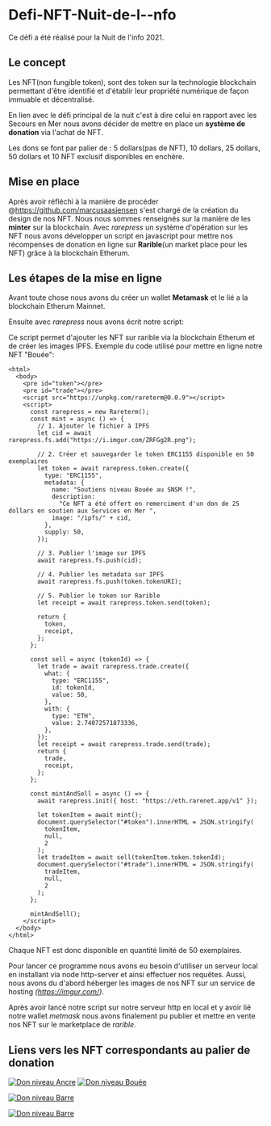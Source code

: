 # Defi-NFT-Nuit-de-l--nfo
Ce défi a été réalisé pour la Nuit de l'info 2021.

## Le concept
Les NFT(non fungible token), sont des token sur la technologie blockchain permettant d'être identifié et d'établir leur propriété numérique de façon immuable et décentralisé.

En lien avec le défi principal de la nuit c'est à dire celui en rapport avec les Secours en Mer nous avons décider de mettre en place un **système de donation** via l'achat de NFT. 

Les dons se font par palier de : 5 dollars(pas de NFT), 10 dollars, 25 dollars, 50 dollars et 10 NFT exclusif disponibles en enchère.

## Mise en place

Après avoir réfléchi à la manière de procéder @https://github.com/marcusaasjensen s'est chargé de la création du design de nos NFT.
Nous nous sommes renseignés sur la manière de les **minter** sur la blockchain.
Avec *rarepress* un système d'opération sur les NFT nous avons développer un script en javascript pour mettre nos récompenses de donation en ligne sur **Rarible**(un market place pour les NFT) grâce à la blockchain Etherum.

## Les étapes de la mise en ligne

Avant toute chose nous avons du créer un wallet **Metamask** et le lié a la blockchain Etherum Mainnet.

Ensuite avec *rarepress* nous avons écrit notre script:

Ce script permet d'ajouter les NFT sur rarible via la blockchain Etherum et de créer les images IPFS.
Exemple du code utilisé pour mettre en ligne notre NFT "Bouée":
```
<html>
  <body>
    <pre id="token"></pre>
    <pre id="trade"></pre>
    <script src="https://unpkg.com/rareterm@0.0.9"></script>
    <script>
      const rarepress = new Rareterm();
      const mint = async () => {
        // 1. Ajouter le fichier à IPFS
        let cid = await rarepress.fs.add("https://i.imgur.com/ZRFGg2R.png");

        // 2. Créer et sauvegarder le token ERC1155 disponible en 50 exemplaires
        let token = await rarepress.token.create({
          type: "ERC1155",
          metadata: {
            name: "Soutiens niveau Bouée au SNSM !",
            description:
              "Ce NFT a été offert en remerciment d'un don de 25 dollars en soutien aux Services en Mer ",
            image: "/ipfs/" + cid,
          },
          supply: 50,
        });

        // 3. Publier l'image sur IPFS
        await rarepress.fs.push(cid);

        // 4. Publier les metadata sur IPFS
        await rarepress.fs.push(token.tokenURI);

        // 5. Publier le token sur Rarible
        let receipt = await rarepress.token.send(token);

        return {
          token,
          receipt,
        };
      };

      const sell = async (tokenId) => {
        let trade = await rarepress.trade.create({
          what: {
            type: "ERC1155",
            id: tokenId,
            value: 50,
          },
          with: {
            type: "ETH",
            value: 2.74072571873336,
          },
        });
        let receipt = await rarepress.trade.send(trade);
        return {
          trade,
          receipt,
        };
      };

      const mintAndSell = async () => {
        await rarepress.init({ host: "https://eth.rarenet.app/v1" });

        let tokenItem = await mint();
        document.querySelector("#token").innerHTML = JSON.stringify(
          tokenItem,
          null,
          2
        );
        let tradeItem = await sell(tokenItem.token.tokenId);
        document.querySelector("#trade").innerHTML = JSON.stringify(
          tradeItem,
          null,
          2
        );
      };

      mintAndSell();
    </script>
  </body>
</html>
```

Chaque NFT est donc disponible en quantité limité de 50 exemplaires.

Pour lancer ce programme nous avons eu besoin d'utiliser un serveur local en installant via node http-server et ainsi effectuer nos requêtes.
Aussi, nous avons du d'abord héberger les images de nos NFT sur un service de hosting _(https://imgur.com/)_.

Après avoir lancé notre script sur notre serveur http en local et y avoir lié notre wallet *metmask*  nous avons finalement pu publier et mettre en vente nos NFT sur le marketplace de *rarible*.

## Liens vers les NFT correspondants au palier de donation
[![Don niveau Ancre](https://i.imgur.com/XkPzQJM.png)](https://rarible.com/token/0xB66a603f4cFe17e3D27B87a8BfCaD319856518B8:79638617253701427051349581616089869356582801432216749563635906471392372094723)
[![Don niveau Bouée](https://i.imgur.com/UMxRHJG.png)](https://rarible.com/token/0xB66a603f4cFe17e3D27B87a8BfCaD319856518B8:79638617253701427051349581616089869356582801432216749563949483389126004738200)

[![Don niveau Barre](https://i.imgur.com/y5nmBhF.png)](https://rarible.com/token/0xB66a603f4cFe17e3D27B87a8BfCaD319856518B8:79638617253701427051349581616089869356582801432216749567384964294491719010563)


[![Don niveau Barre](https://i.imgur.com/3qI070F.png)](https://rarible.com/token/0xB66a603f4cFe17e3D27B87a8BfCaD319856518B8:79638617253701427051349581616089869356582801432216749601462103933666517856309)

